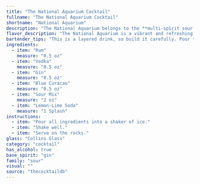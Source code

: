 ```yaml
---
title: "The National Aquarium Cocktail"
fullname: "The National Aquarium Cocktail"
shortname: "National Aquarium"
description: "The National Aquarium belongs to the **multi-spirit sour family**, a vibrant group known for their tangy, citrusy profiles.  Its origins remain obscure, likely a modern creation born from the desire to blend popular spirits with bright blue curacao.  "
flavor_description: "The National Aquarium is a vibrant and refreshing cocktail. The rum and vodka provide a smooth base, while the gin adds a subtle herbal complexity. Blue Curaçao contributes a bright, sweet citrus note, balanced by the tartness of sour mix. Lemon-lime soda rounds out the drink with a crisp, bubbly finish, creating a playful, tropical experience. "
bartender_tips: "This is a layered drink, so build it carefully. Pour the Rum, Vodka, and Gin first, followed by Blue Curacao. Gently add Sour Mix, then top with Lemon-Lime Soda. Don't stir! The layering creates a visually stunning effect, so go slow and keep it cool.  A light touch with the soda is key to avoid ruining the layering. "
ingredients:
  - item: "Rum"
    measure: "0.5 oz"
  - item: "Vodka"
    measure: "0.5 oz"
  - item: "Gin"
    measure: "0.5 oz"
  - item: "Blue Curacao"
    measure: "0.5 oz"
  - item: "Sour Mix"
    measure: "2 oz"
  - item: "Lemon-Lime Soda"
    measure: "1 Splash"
instructions:
  - item: "Pour all ingredients into a shaker of ice."
  - item: "Shake well."
  - item: "Serve on the rocks."
glass: "Collins Glass"
category: "cocktail"
has_alcohol: true
base_spirit: "gin"
family: "sour"
visual: ""
source: "thecocktaildb"
---
```


